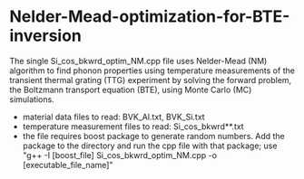 # Nelder-Mead-optimization-for-BTE-inversion
The single Si_cos_bkwrd_optim_NM.cpp file uses Nelder-Mead (NM) algorithm to find phonon properties using temperature measurements of the transient thermal grating (TTG) experiment by solving the forward problem, the Boltzmann transport equation (BTE), using Monte Carlo (MC) simulations.

- material data files to read: BVK_Al.txt, BVK_Si.txt
- temperature measurement files to read: Si_cos_bkwrd**.txt
- the file requires boost package to generate random numbers. Add the package to the directory and run the cpp file with that package; use "g++ -I [boost_file] Si_cos_bkwrd_optim_NM.cpp -o [executable_file_name]"
